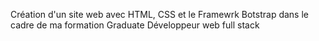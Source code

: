 Création d'un site web avec HTML, CSS et le Framewrk Botstrap dans le cadre de ma formation Graduate Développeur web full stack